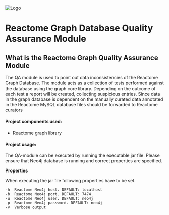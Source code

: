 ![Logo](https://cdn.evbuc.com/images/3621635/40070539972/1/logo.png)

# Reactome Graph Database Quality Assurance Module

## What is the Reactome Graph Quality Assurance Module

The QA module is used to point out data inconsistencies of the Reactome Graph Database. The module acts as a collection of tests performed against the database using the graph core library. Depending on the outcome of each test a report will be created, collecting suspicious entries. Since data in the graph database is dependent on the manually curated data annotated in the Reactome MySQL database files should be forwarded to Reactome curators 

#### Project components used:

* Reactome graph library 

#### Project usage: 

The QA-module can be executed by running the executable jar file. Please ensure that Neo4j database is running and correct properties are specified.

**Properties**

When executing the jar file following properties have to be set.

    -h  Reactome Neo4j host. DEFAULT: localhost
    -b  Reactome Neo4j port. DEFAULT: 7474
    -u  Reactome Neo4j user. DEFAULT: neo4j
    -p  Reactome Neo4j password. DEFAULT: neo4j
    -v  Verbose output 